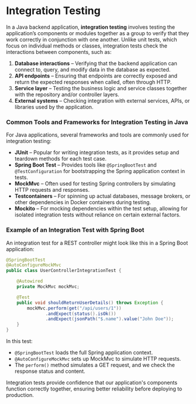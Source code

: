 # Integration Testing

In a Java backend application, **integration testing** involves testing the application’s components or modules together as a group to verify that they work correctly in conjunction with one another. Unlike unit tests, which focus on individual methods or classes, integration tests check the interactions between components, such as:

1. **Database interactions** – Verifying that the backend application can connect to, query, and modify data in the database as expected.
2. **API endpoints** – Ensuring that endpoints are correctly exposed and return the expected responses when called, often through HTTP.
3. **Service layer** – Testing the business logic and service classes together with the repository and/or controller layers.
4. **External systems** – Checking integration with external services, APIs, or libraries used by the application.

### Common Tools and Frameworks for Integration Testing in Java
For Java applications, several frameworks and tools are commonly used for integration testing:

- **JUnit** – Popular for writing integration tests, as it provides setup and teardown methods for each test case.
- **Spring Boot Test** – Provides tools like `@SpringBootTest` and `@TestConfiguration` for bootstrapping the Spring application context in tests.
- **MockMvc** – Often used for testing Spring controllers by simulating HTTP requests and responses.
- **Testcontainers** – For spinning up actual databases, message brokers, or other dependencies in Docker containers during testing.
- **Mockito** – For mocking dependencies within the test setup, allowing for isolated integration tests without reliance on certain external factors.

### Example of an Integration Test with Spring Boot
An integration test for a REST controller might look like this in a Spring Boot application:

```java
@SpringBootTest
@AutoConfigureMockMvc
public class UserControllerIntegrationTest {

    @Autowired
    private MockMvc mockMvc;

    @Test
    public void shouldReturnUserDetails() throws Exception {
        mockMvc.perform(get("/api/users/1"))
               .andExpect(status().isOk())
               .andExpect(jsonPath("$.name").value("John Doe"));
    }
}
```

In this test:
- `@SpringBootTest` loads the full Spring application context.
- `@AutoConfigureMockMvc` sets up MockMvc to simulate HTTP requests.
- The `perform()` method simulates a GET request, and we check the response status and content.

Integration tests provide confidence that our application's components function correctly together, ensuring better reliability before deploying to production.
